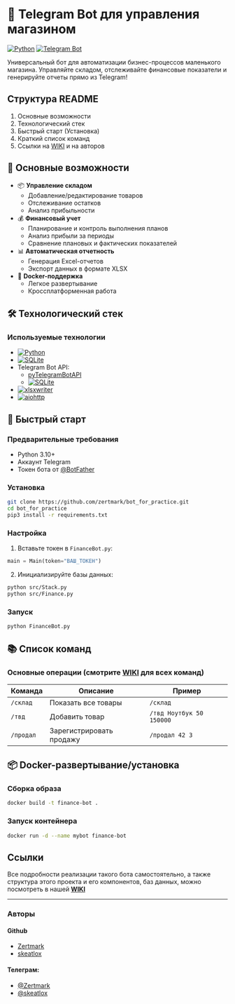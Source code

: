 # 🤖 Telegram Bot для управления магазином

[![Python](https://img.shields.io/badge/Python-3.13%2B-blue)](https://python.org)
[![Telegram Bot](https://img.shields.io/badge/Telegram%20Bot-API%2020.0-green)](https://core.telegram.org/bots/api) 

Универсальный бот для автоматизации бизнес-процессов маленького магазина. Управляйте складом, отслеживайте финансовые показатели и генерируйте отчеты прямо из Telegram!
## Структура README

1. Основные возможности
1. Технологический стек
1. Быстрый старт (Установка)
1. Краткий список команд
1. Ссылки на [WIKI](https://github.com/zertmark/bot_for_practice/wiki) и на авторов

## 🌟 Основные возможности

- 📦 **Управление складом**
  - Добавление/редактирование товаров
  - Отслеживание остатков
  - Анализ прибыльности
- 💰 **Финансовый учет**
  - Планирование и контроль выполнения планов
  - Анализ прибыли за периоды
  - Сравнение плановых и фактических показателей
- 📊 **Автоматическая отчетность**
  - Генерация Excel-отчетов
  - Экспорт данных в формате XLSX
- 🐳 **Docker-поддержка**
  - Легкое развертывание
  - Кроссплатформенная работа

## 🛠 Технологический стек
### Используемые технологии
- [![Python](https://img.shields.io/badge/Python-3776AB?logo=python&logoColor=white)](https://www.python.org/) 
- [![SQLite](https://img.shields.io/badge/SQLite-003B57?logo=sqlite&logoColor=white)](https://docs.python.org/3/library/sqlite3.html)
- Telegram Bot API:
    - [pyTelegramBotAPI](https://pypi.org/project/pyTelegramBotAPI/)
    - [![SQLite](https://img.shields.io/badge/Telegram-26A5E4?logo=telegram&logoColor=white)](https://core.telegram.org/) 
- [![xlsxwriter](https://img.shields.io/badge/xlsxwriter-_-green?style=flat&logo=libreofficecalc&logoSize=auto&labelColor=green)
](https://xlsxwriter.readthedocs.io/)
- [![aiohttp](https://img.shields.io/badge/aiohttp-_-blue?style=flat&logo=aiohttp&logoSize=auto&labelColor=blue)](https://docs.aiohttp.org/en/stable/index.html)
 
## 🚀 Быстрый старт

### Предварительные требования
- Python 3.10+
- Аккаунт Telegram
- Токен бота от [@BotFather](https://t.me/BotFather)

### Установка
```bash
git clone https://github.com/zertmark/bot_for_practice.git
cd bot_for_practice
pip3 install -r requirements.txt
```

### Настройка
1. Вставьте токен в `FinanceBot.py`:
```python
main = Main(token="ВАШ_ТОКЕН")
```
2. Инициализируйте базы данных:
```bash
python src/Stack.py
python src/Finance.py
```

### Запуск
```bash
python FinanceBot.py
```

## 📚 Список команд

### Основные операции (смотрите [**WIKI**](https://github.com/zertmark/bot_for_practice/wiki) для всех команд)
| Команда | Описание | Пример |
|---------|----------|--------|
| `/склад` | Показать все товары | `/склад` |
| `/твд` | Добавить товар | `/твд Ноутбук 50 150000` |
| `/продал` | Зарегистрировать продажу | `/продал 42 3` |



## 📦 Docker-развертывание/установка

### Сборка образа
```bash
docker build -t finance-bot .
```

### Запуск контейнера
```bash
docker run -d --name mybot finance-bot
```

## Ссылки 
Все подробности реализации такого бота самостоятельно, а также структура этого проекта и его компонентов, баз данных, можно посмотреть в нашей [**WIKI**](https://github.com/zertmark/bot_for_practice/wiki)

---
### **Авторы**


#### **Github**
- [Zertmark](https://github.com/zertmark)
- [skeatlox](https://github.com/skeatlox)


#### **Телеграм**: 
- [@Zertmark](https://t.me/zertmark)
- [@skeatlox](https://t.me/skeatlox)

